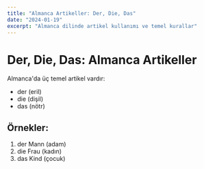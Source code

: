 ```yaml
---
title: "Almanca Artikeller: Der, Die, Das"
date: "2024-01-19"
excerpt: "Almanca dilinde artikel kullanımı ve temel kurallar"
---
```


# Der, Die, Das: Almanca Artikeller

Almanca'da üç temel artikel vardır:

- der (eril)
- die (dişil)
- das (nötr)

## Örnekler:

1. der Mann (adam)
2. die Frau (kadın)
3. das Kind (çocuk)
